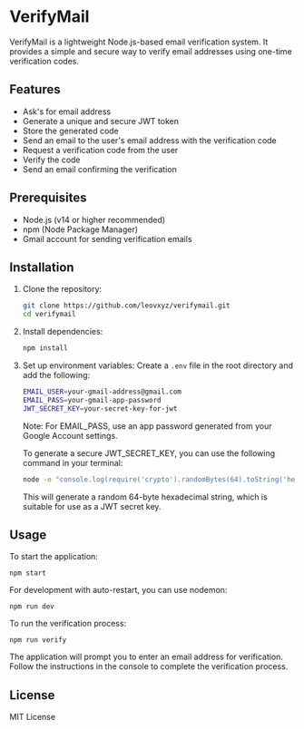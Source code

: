 # VerifyMail

VerifyMail is a lightweight Node.js-based email verification system. It provides a simple and secure way to verify email addresses using one-time verification codes.

## Features

- Ask's for email address
- Generate a unique and secure JWT token
- Store the generated code
- Send an email to the user's email address with the verification code
- Request a verification code from the user
- Verify the code
- Send an email confirming the verification 

## Prerequisites

- Node.js (v14 or higher recommended)
- npm (Node Package Manager)
- Gmail account for sending verification emails

## Installation

1. Clone the repository:
   ```bash
   git clone https://github.com/leovxyz/verifymail.git
   cd verifymail
   ```

2. Install dependencies:
   ```bash
   npm install
   ```

3. Set up environment variables:
   Create a `.env` file in the root directory and add the following:
   ```bash
   EMAIL_USER=your-gmail-address@gmail.com
   EMAIL_PASS=your-gmail-app-password
   JWT_SECRET_KEY=your-secret-key-for-jwt
   ```

   Note: For EMAIL_PASS, use an app password generated from your Google Account settings.

   To generate a secure JWT_SECRET_KEY, you can use the following command in your terminal:

   ```bash
   node -e "console.log(require('crypto').randomBytes(64).toString('hex'))"
   ```

   This will generate a random 64-byte hexadecimal string, which is suitable for use as a JWT secret key.

## Usage

To start the application:

```
npm start
```

For development with auto-restart, you can use nodemon:

```
npm run dev
```

To run the verification process:

```
npm run verify
```

The application will prompt you to enter an email address for verification. Follow the instructions in the console to complete the verification process.

## License

MIT License
